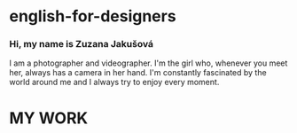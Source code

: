 # english-for-designers

### Hi, my name is Zuzana Jakušová 

I am a photographer and videographer. I'm the girl who, whenever you meet her, always has a camera in her hand. I'm constantly fascinated by the world around me and I always try to enjoy every moment. 

# MY WORK 
